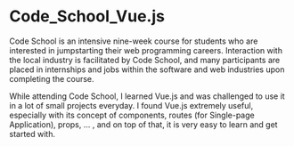# Code_School_Vue.js

Code School is an intensive nine-week course for students who are interested in jumpstarting their web programming careers. Interaction with the local industry is facilitated by Code School, and many participants are placed in internships and jobs within the software and web industries upon completing the course.

While attending Code School, I learned Vue.js and was challenged to use it in a lot of small projects everyday. I found Vue.js extremely useful, especially with its concept of components, routes (for Single-page Application), props, ... , and on top of that, it is very easy to learn and get started with.
